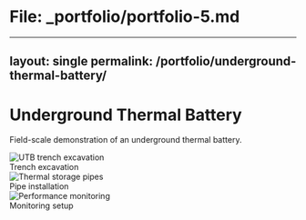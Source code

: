 # File: _portfolio/portfolio-5.md
---
layout: single
permalink: /portfolio/underground-thermal-battery/
---

# Underground Thermal Battery

Field-scale demonstration of an underground thermal battery.

<div class="swiper">
  <div class="swiper-wrapper">
    <div class="swiper-slide">
      <img src="/images/utb1.jpg" alt="UTB trench excavation">
      <figcaption>Trench excavation</figcaption>
    </div>
    <div class="swiper-slide">
      <img src="/images/utb2.jpg" alt="Thermal storage pipes">
      <figcaption>Pipe installation</figcaption>
    </div>
    <div class="swiper-slide">
      <img src="/images/utb3.jpg" alt="Performance monitoring">
      <figcaption>Monitoring setup</figcaption>
    </div>
  </div>
  <div class="swiper-pagination"></div>
</div>

